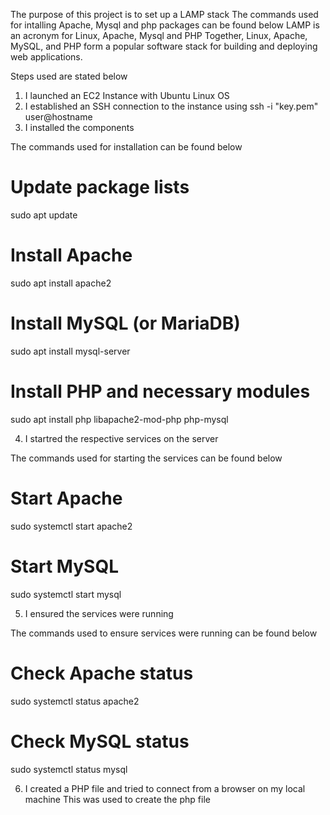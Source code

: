 The purpose of this project is to set up a LAMP stack
The commands used for intalling Apache, Mysql and php packages can be found below
LAMP is an acronym for Linux, Apache, Mysql and PHP
Together, Linux, Apache, MySQL, and PHP form a popular software stack for building and deploying web applications.

Steps used are stated below
1. I launched an EC2 Instance with Ubuntu Linux OS
2.  I established an SSH connection to the instance using
     ssh -i "key.pem" user@hostname
3.  I installed the components

The commands used for installation can be found below
# Update package lists
sudo apt update

# Install Apache
sudo apt install apache2

# Install MySQL (or MariaDB)
sudo apt install mysql-server

# Install PHP and necessary modules
sudo apt install php libapache2-mod-php php-mysql

4. I startred the respective services on the server

The commands used for starting the services can be found below
# Start Apache
sudo systemctl start apache2

# Start MySQL
sudo systemctl start mysql

5. I ensured the services were running
   
The commands used to ensure services were running can be found below
# Check Apache status
sudo systemctl status apache2    

# Check MySQL status
sudo systemctl status mysql

6. I created a PHP file and tried to connect from a browser on my local machine
This was used to create the php file
<?php
// PHP Info File
phpinfo();
?>


